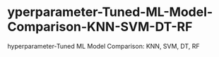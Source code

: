 # yperparameter-Tuned-ML-Model-Comparison-KNN-SVM-DT-RF
hyperparameter-Tuned ML Model Comparison: KNN, SVM, DT, RF
